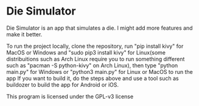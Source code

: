 # Die Simulator
Die Simulator is an app that simulates a die. I might add more features and make it better.

To run the project locally, clone the repository, run "pip install kivy" for MacOS or Windows and "sudo pip3 install kivy" for Linux(some distribuitions such as Arch Linux require you to run something different such as "pacman -S python-kivy" on Arch Linux), then type "python main.py" for Windows or "python3 main.py" for Linux or MacOS to run the app
If you want to build it, do the steps above and use a tool such as buildozer to build the app for Android or iOS.

This program is licensed under the GPL-v3 license
